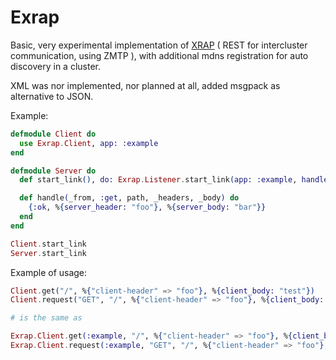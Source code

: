 Exrap
=====

Basic, very experimental implementation of [XRAP](http://rfc.zeromq.org/spec:40) ( REST for intercluster communication, using ZMTP ), with additional mdns registration for auto discovery in a cluster.

XML was nor implemented, nor planned at all, added msgpack as alternative to JSON.

Example:

```elixir
defmodule Client do
  use Exrap.Client, app: :example
end

defmodule Server do
  def start_link(), do: Exrap.Listener.start_link(app: :example, handler: __MODULE__)

  def handle(_from, :get, path, _headers, _body) do
    {:ok, %{server_header: "foo"}, %{server_body: "bar"}}
  end
end

Client.start_link
Server.start_link
```

Example of usage:

```elixir
Client.get("/", %{"client-header" => "foo"}, %{client_body: "test"})
Client.request("GET", "/", %{"client-header" => "foo"}, %{client_body: "test"})

# is the same as

Exrap.Client.get(:example, "/", %{"client-header" => "foo"}, %{client_body: "test"})
Exrap.Client.request(:example, "GET", "/", %{"client-header" => "foo"}, %{client_body: "test"})
```
